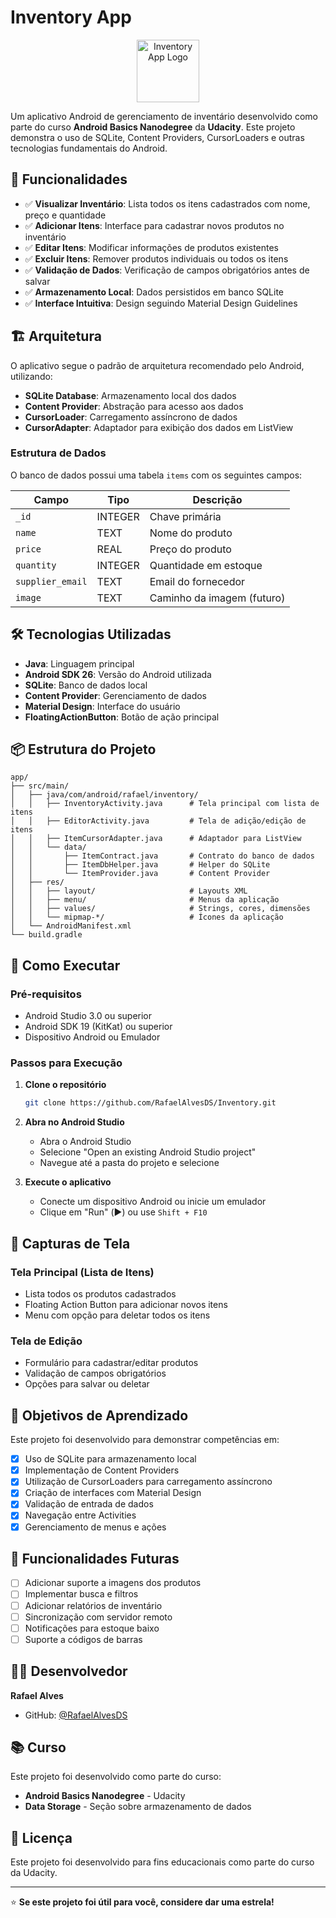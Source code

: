 # Inventory App

<p align="center">
  <img src="app/src/main/res/mipmap-xxxhdpi/ic_launcher.png" alt="Inventory App Logo" width="100"/>
</p>

Um aplicativo Android de gerenciamento de inventário desenvolvido como parte do curso **Android Basics Nanodegree** da **Udacity**. Este projeto demonstra o uso de SQLite, Content Providers, CursorLoaders e outras tecnologias fundamentais do Android.

## 📱 Funcionalidades

- ✅ **Visualizar Inventário**: Lista todos os itens cadastrados com nome, preço e quantidade
- ✅ **Adicionar Itens**: Interface para cadastrar novos produtos no inventário
- ✅ **Editar Itens**: Modificar informações de produtos existentes
- ✅ **Excluir Itens**: Remover produtos individuais ou todos os itens
- ✅ **Validação de Dados**: Verificação de campos obrigatórios antes de salvar
- ✅ **Armazenamento Local**: Dados persistidos em banco SQLite
- ✅ **Interface Intuitiva**: Design seguindo Material Design Guidelines

## 🏗️ Arquitetura

O aplicativo segue o padrão de arquitetura recomendado pelo Android, utilizando:

- **SQLite Database**: Armazenamento local dos dados
- **Content Provider**: Abstração para acesso aos dados
- **CursorLoader**: Carregamento assíncrono de dados
- **CursorAdapter**: Adaptador para exibição dos dados em ListView

### Estrutura de Dados

O banco de dados possui uma tabela `items` com os seguintes campos:

| Campo | Tipo | Descrição |
|-------|------|-----------|
| `_id` | INTEGER | Chave primária |
| `name` | TEXT | Nome do produto |
| `price` | REAL | Preço do produto |
| `quantity` | INTEGER | Quantidade em estoque |
| `supplier_email` | TEXT | Email do fornecedor |
| `image` | TEXT | Caminho da imagem (futuro) |

## 🛠️ Tecnologias Utilizadas

- **Java**: Linguagem principal
- **Android SDK 26**: Versão do Android utilizada
- **SQLite**: Banco de dados local
- **Content Provider**: Gerenciamento de dados
- **Material Design**: Interface do usuário
- **FloatingActionButton**: Botão de ação principal

## 📦 Estrutura do Projeto

```
app/
├── src/main/
│   ├── java/com/android/rafael/inventory/
│   │   ├── InventoryActivity.java      # Tela principal com lista de itens
│   │   ├── EditorActivity.java         # Tela de adição/edição de itens
│   │   ├── ItemCursorAdapter.java      # Adaptador para ListView
│   │   └── data/
│   │       ├── ItemContract.java       # Contrato do banco de dados
│   │       ├── ItemDbHelper.java       # Helper do SQLite
│   │       └── ItemProvider.java       # Content Provider
│   ├── res/
│   │   ├── layout/                     # Layouts XML
│   │   ├── menu/                       # Menus da aplicação
│   │   ├── values/                     # Strings, cores, dimensões
│   │   └── mipmap-*/                   # Ícones da aplicação
│   └── AndroidManifest.xml
└── build.gradle
```

## 🚀 Como Executar

### Pré-requisitos

- Android Studio 3.0 ou superior
- Android SDK 19 (KitKat) ou superior
- Dispositivo Android ou Emulador

### Passos para Execução

1. **Clone o repositório**
   ```bash
   git clone https://github.com/RafaelAlvesDS/Inventory.git
   ```

2. **Abra no Android Studio**
   - Abra o Android Studio
   - Selecione "Open an existing Android Studio project"
   - Navegue até a pasta do projeto e selecione

3. **Execute o aplicativo**
   - Conecte um dispositivo Android ou inicie um emulador
   - Clique em "Run" (▶️) ou use `Shift + F10`

## 📱 Capturas de Tela

### Tela Principal (Lista de Itens)
- Lista todos os produtos cadastrados
- Floating Action Button para adicionar novos itens
- Menu com opção para deletar todos os itens

### Tela de Edição
- Formulário para cadastrar/editar produtos
- Validação de campos obrigatórios
- Opções para salvar ou deletar

## 🎯 Objetivos de Aprendizado

Este projeto foi desenvolvido para demonstrar competências em:

- [x] Uso de SQLite para armazenamento local
- [x] Implementação de Content Providers
- [x] Utilização de CursorLoaders para carregamento assíncrono
- [x] Criação de interfaces com Material Design
- [x] Validação de entrada de dados
- [x] Navegação entre Activities
- [x] Gerenciamento de menus e ações

## 🔧 Funcionalidades Futuras

- [ ] Adicionar suporte a imagens dos produtos
- [ ] Implementar busca e filtros
- [ ] Adicionar relatórios de inventário
- [ ] Sincronização com servidor remoto
- [ ] Notificações para estoque baixo
- [ ] Suporte a códigos de barras

## 👨‍💻 Desenvolvedor

**Rafael Alves**
- GitHub: [@RafaelAlvesDS](https://github.com/RafaelAlvesDS)

## 📚 Curso

Este projeto foi desenvolvido como parte do curso:
- **Android Basics Nanodegree** - Udacity
- **Data Storage** - Seção sobre armazenamento de dados

## 📄 Licença

Este projeto foi desenvolvido para fins educacionais como parte do curso da Udacity.

---

⭐ **Se este projeto foi útil para você, considere dar uma estrela!**
